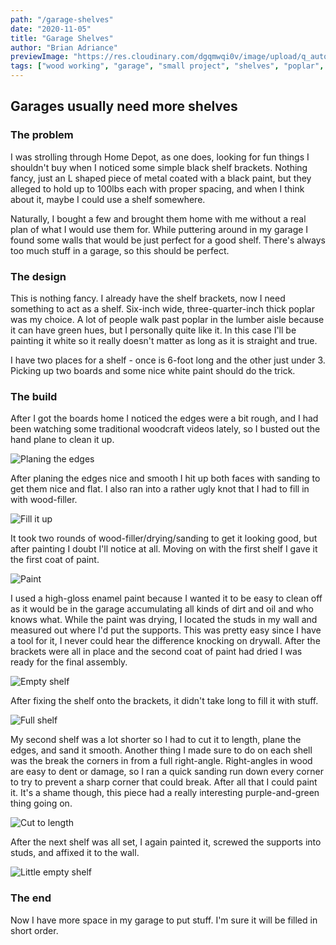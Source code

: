 ```yaml
---
path: "/garage-shelves"
date: "2020-11-05"
title: "Garage Shelves"
author: "Brian Adriance"
previewImage: "https://res.cloudinary.com/dgqmwqi0v/image/upload/q_auto,f_auto,w_800/blog-posts/garage-shelves/9FD4D24C-641D-4044-861D-0C16E74D8F94_cti7hr"
tags: ["wood working", "garage", "small project", "shelves", "poplar", "painted"]
---
```


## Garages usually need more shelves

### The problem

I was strolling through Home Depot, as one does, looking for fun things I shouldn't buy when I noticed some simple black shelf brackets. Nothing fancy, just an L shaped piece of metal coated with a black paint, but they alleged to hold up to 100lbs each with proper spacing, and when I think about it, maybe I could use a shelf somewhere.

Naturally, I bought a few and brought them home with me without a real plan of what I would use them for. While puttering around in my garage I found some walls that would be just perfect for a good shelf. There's always too much stuff in a garage, so this should be perfect.

### The design

This is nothing fancy. I already have the shelf brackets, now I need something to act as a shelf. Six-inch wide, three-quarter-inch thick poplar was my choice. A lot of people walk past poplar in the lumber aisle because it can have green hues, but I personally quite like it. In this case I'll be painting it white so it really doesn't matter as long as it is straight and true.

I have two places for a shelf - once is 6-foot long and the other just under 3. Picking up two boards and some nice white paint should do the trick.


### The build
After I got the boards home I noticed the edges were a bit rough, and I had been watching some traditional woodcraft videos lately, so I busted out the hand plane to clean it up.

![Planing the edges](https://res.cloudinary.com/dgqmwqi0v/image/upload/q_auto,f_auto,w_2048/blog-posts/garage-shelves/40F2D810-DD22-4BFF-9E11-7B13D66792A4_zq1slm)

After planing the edges nice and smooth I hit up both faces with sanding to get them nice and flat. I also ran into a rather ugly knot that I had to fill in with wood-filler.

![Fill it up](https://res.cloudinary.com/dgqmwqi0v/image/upload/q_auto,f_auto,w_2048/blog-posts/garage-shelves/8FBB4A81-1D01-4933-86EB-D32DB4FD8FAE_coxxpb)

It took two rounds of wood-filler/drying/sanding to get it looking good, but after painting I doubt I'll notice at all. Moving on with the first shelf I gave it the first coat of paint.

![Paint](https://res.cloudinary.com/dgqmwqi0v/image/upload/q_auto,f_auto,w_2048/blog-posts/garage-shelves/84AADE90-98F2-4472-B960-8ACAF2363C2E_v4ohaa)

I used a high-gloss enamel paint because I wanted it to be easy to clean off as it would be in the garage accumulating all kinds of dirt and oil and who knows what. While the paint was drying, I located the studs in my wall and measured out where I'd put the supports. This was pretty easy since I have a tool for it, I never could hear the difference knocking on drywall. After the brackets were all in place and the second coat of paint had dried I was ready for the final assembly.

![Empty shelf](https://res.cloudinary.com/dgqmwqi0v/image/upload/q_auto,f_auto,w_2048/blog-posts/garage-shelves/9FD4D24C-641D-4044-861D-0C16E74D8F94_cti7hr)

After fixing the shelf onto the brackets, it didn't take long to fill it with stuff.

![Full shelf](https://res.cloudinary.com/dgqmwqi0v/image/upload/q_auto,f_auto,w_2048/blog-posts/garage-shelves/49DB1045-39EA-4181-9F7A-64513E817FD3_mxfhfq)

My second shelf was a lot shorter so I had to cut it to length, plane the edges, and sand it smooth. Another thing I made sure to do on each shell was the break the corners in from a full right-angle. Right-angles in wood are easy to dent or damage, so I ran a quick sanding run down every corner to try to prevent a sharp corner that could break. After all that I could paint it. It's a shame though, this piece had a really interesting purple-and-green thing going on.

![Cut to length](https://res.cloudinary.com/dgqmwqi0v/image/upload/q_auto,f_auto,w_2048/blog-posts/garage-shelves/6C7AD824-A320-41F3-BA8B-5F9DD794FF53_mnkudh)

After the next shelf was all set, I again painted it, screwed the supports into studs, and affixed it to the wall.

![Little empty shelf](https://res.cloudinary.com/dgqmwqi0v/image/upload/q_auto,f_auto,w_2048/blog-posts/garage-shelves/DF64062C-BBF5-4930-A329-20F3334724E9_hkq3p4)

### The end
Now I have more space in my garage to put stuff. I'm sure it will be filled in short order.